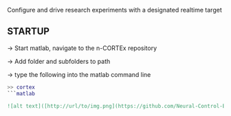 Configure and drive research experiments with a designated realtime target

## STARTUP
-> Start matlab, navigate to the n-CORTEx repository

-> Add folder and subfolders to path

-> type the following into the matlab command line

```matlab
>> cortex
```matlab

![alt text]([http://url/to/img.png](https://github.com/Neural-Control-Engineering/n-CORTEx/blob/main/cortexProjDir)https://github.com/Neural-Control-Engineering/n-CORTEx/blob/main/cortexProjDir)
